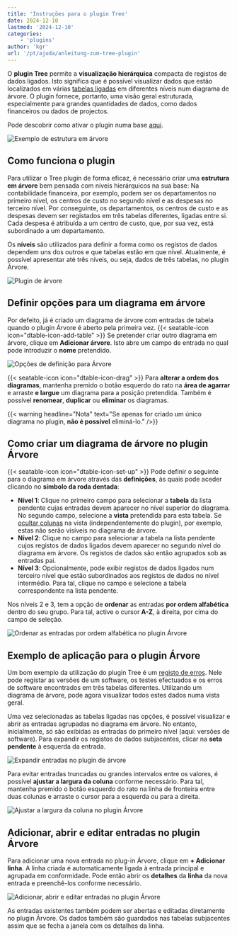 ```yaml
---
title: 'Instruções para o plugin Tree'
date: 2024-12-10
lastmod: '2024-12-10'
categories:
    - 'plugins'
author: 'kgr'
url: '/pt/ajuda/anleitung-zum-tree-plugin'
---
```


O **plugin Tree** permite a **visualização hierárquica** compacta de registos de dados ligados. Isto significa que é possível visualizar dados que estão localizados em várias [tabelas ligadas](https://seatable.io/pt/docs/verknuepfungen/wie-man-tabellen-in-seatable-miteinander-verknuepft/) em diferentes níveis num diagrama de árvore. O plugin fornece, portanto, uma visão geral estruturada, especialmente para grandes quantidades de dados, como dados financeiros ou dados de projectos.

Pode descobrir como ativar o plugin numa base [aqui](https://seatable.io/pt/docs/plugins/aktivieren-eines-plugins-in-einer-base/).

![Exemplo de estrutura em árvore](images/Tree-plugin-for-software-testing.png)

## Como funciona o plugin

Para utilizar o Tree plugin de forma eficaz, é necessário criar uma **estrutura em árvore** bem pensada com níveis hierárquicos na sua base: Na contabilidade financeira, por exemplo, podem ser os departamentos no primeiro nível, os centros de custo no segundo nível e as despesas no terceiro nível. Por conseguinte, os departamentos, os centros de custo e as despesas devem ser registados em três tabelas diferentes, ligadas entre si. Cada despesa é atribuída a um centro de custo, que, por sua vez, está subordinado a um departamento.

Os **níveis** são utilizados para definir a forma como os registos de dados dependem uns dos outros e que tabelas estão em que nível. Atualmente, é possível apresentar até três níveis, ou seja, dados de três tabelas, no plugin Árvore.

![Plugin de árvore](images/TreePlugin.png)

## Definir opções para um diagrama em árvore

Por defeito, já é criado um diagrama de árvore com entradas de tabela quando o plugin Árvore é aberto pela primeira vez. {{< seatable-icon icon="dtable-icon-add-table" >}} Se pretender criar outro diagrama em árvore, clique em **Adicionar árvore**. Isto abre um campo de entrada no qual pode introduzir o **nome** pretendido.

![Opções de definição para Árvore](images/Setting-options-of-Tree.png)

{{< seatable-icon icon="dtable-icon-drag" >}} Para **alterar a ordem dos diagramas**, mantenha premido o botão esquerdo do rato na **área de agarrar** e arraste **e largue** um diagrama para a posição pretendida. Também é possível **renomear**, **duplicar** ou **eliminar** os diagramas.

{{< warning  headline="Nota"  text="Se apenas for criado um único diagrama no plugin, **não é possível** eliminá-lo." />}}

## Como criar um diagrama de árvore no plugin Árvore

{{< seatable-icon icon="dtable-icon-set-up" >}} Pode definir o seguinte para o diagrama em árvore através das **definições**, às quais pode aceder clicando no **símbolo da roda dentada**:

- **Nível 1**: Clique no primeiro campo para selecionar a **tabela** da lista pendente cujas entradas devem aparecer no nível superior do diagrama. No segundo campo, selecione a **vista** pretendida para esta tabela. Se [ocultar colunas](https://seatable.io/pt/docs/ansichtsoptionen/ausblenden-und-verschieben-von-spalten/) na vista (independentemente do plugin), por exemplo, estas não serão visíveis no diagrama de árvore.
- **Nível 2**: Clique no campo para selecionar a tabela na lista pendente cujos registos de dados ligados devem aparecer no segundo nível do diagrama em árvore. Os registos de dados são então agrupados sob as entradas pai.
- **Nível 3**: Opcionalmente, pode exibir registos de dados ligados num terceiro nível que estão subordinados aos registos de dados no nível intermédio. Para tal, clique no campo e selecione a tabela correspondente na lista pendente.

Nos níveis 2 e 3, tem a opção de **ordenar** as entradas **por ordem alfabética** dentro do seu grupo. Para tal, active o cursor **A-Z**, à direita, por cima do campo de seleção.

![Ordenar as entradas por ordem alfabética no plugin Árvore](images/Eintraege-im-Tree-Plugin-alphabetisch-sortieren.gif)

## Exemplo de aplicação para o plugin Árvore

Um bom exemplo da utilização do plugin Tree é um [registo de erros](https://seatable.io/pt/vorlage/hlbtvqrtscqmhx3adh5asg/). Nele pode registar as versões de um software, os testes efectuados e os erros de software encontrados em três tabelas diferentes. Utilizando um diagrama de árvore, pode agora visualizar todos estes dados numa vista geral.

Uma vez selecionadas as tabelas ligadas nas opções, é possível visualizar e abrir as entradas agrupadas no diagrama em árvore. No entanto, inicialmente, só são exibidas as entradas do primeiro nível (aqui: versões de software). Para expandir os registos de dados subjacentes, clicar na **seta pendente** à esquerda da entrada.

![Expandir entradas no plugin de árvore](images/Eintraege-im-Tree-Plugin-ausklappen.gif)

Para evitar entradas truncadas ou grandes intervalos entre os valores, é possível **ajustar a largura da coluna** conforme necessário. Para tal, mantenha premido o botão esquerdo do rato na linha de fronteira entre duas colunas e arraste o cursor para a esquerda ou para a direita.

![Ajustar a largura da coluna no plugin Árvore](images/Spaltenbreite-anpassen-im-Tree-Plugin.gif)

## Adicionar, abrir e editar entradas no plugin Árvore

Para adicionar uma nova entrada no plug-in Árvore, clique em **\+ Adicionar linha**. A linha criada é automaticamente ligada à entrada principal e agrupada em conformidade. Pode então abrir os **detalhes** da **linha** da nova entrada e preenchê-los conforme necessário.

![Adicionar, abrir e editar entradas no plugin Árvore](images/Eintraege-im-Tree-Plugin-hinzufuegen-oeffnen-und-bearbeiten.gif)

As entradas existentes também podem ser abertas e editadas diretamente no plugin Árvore. Os dados também são guardados nas tabelas subjacentes assim que se fecha a janela com os detalhes da linha.
